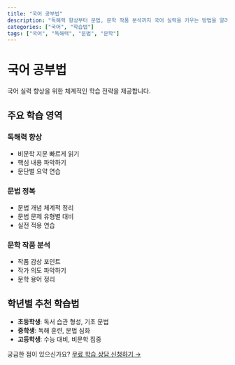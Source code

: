 ```yaml
---
title: "국어 공부법"
description: "독해력 향상부터 문법, 문학 작품 분석까지 국어 실력을 키우는 방법을 알려드립니다."
categories: ["국어", "학습법"]
tags: ["국어", "독해력", "문법", "문학"]
---
```


# 국어 공부법

국어 실력 향상을 위한 체계적인 학습 전략을 제공합니다.

## 주요 학습 영역

### 독해력 향상
- 비문학 지문 빠르게 읽기
- 핵심 내용 파악하기
- 문단별 요약 연습

### 문법 정복
- 문법 개념 체계적 정리
- 문법 문제 유형별 대비
- 실전 적용 연습

### 문학 작품 분석
- 작품 감상 포인트
- 작가 의도 파악하기
- 문학 용어 정리

## 학년별 추천 학습법

- **초등학생**: 독서 습관 형성, 기초 문법
- **중학생**: 독해 훈련, 문법 심화
- **고등학생**: 수능 대비, 비문학 집중

궁금한 점이 있으신가요?
[무료 학습 상담 신청하기 →](/consultation/)
